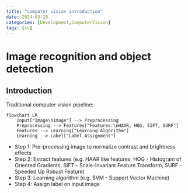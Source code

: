 ```yaml
---
title: "Computer vision introduction"
date: 2024-03-28
categories: [Development,ComputerVision]
tags: [cv]
---
```


# Image recognition and object detection

## Introduction

Traditional computer vision pipeline:

```mermaid
flowchart LR
    Input["Image\nImage"] --> Preprocessing
    Preprocessing --> Features["Features:\nHAAR, HOG, SIFT, SURF"]
    Features --> Learning["Learning Algorithm"]
    Learning --> Label["Label Assignment"]
```

* Step 1: Pre-processing image to normalize contrast and brightness effects
* Step 2: Extract features (e.g. HAAR like features, HOG - Histogram of Oriented Gradients, SIFT - Scale-Invariant Feature Transform, SURF - Speeded Up Robust Feature)
* Step 3: Learning algorithm (e.g. SVM - Support Vector Machine)
* Step 4: Assign label on input image
